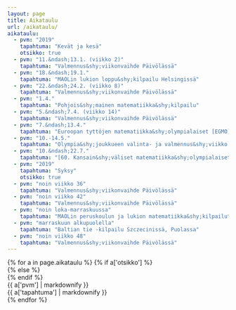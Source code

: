 ```yaml
---
layout: page
title: Aikataulu
url: /aikataulu/
aikataulu:
  - pvm: "2019"
    tapahtuma: "Kevät ja kesä"
    otsikko: true
  - pvm: "11.&ndash;13.1. (viikko 2)"
    tapahtuma: "Valmennus&shy;viikonvaihde Päivölässä"
  - pvm: "18.&ndash;19.1."
    tapahtuma: "MAOLin lukion loppu&shy;kilpailu Helsingissä"
  - pvm: "22.&ndash;24.2. (viikko 8)"
    tapahtuma: "Valmennus&shy;viikonvaihde Päivölässä"
  - pvm: "1.4."
    tapahtuma: "Pohjois&shy;mainen matematiikka&shy;kilpailu"
  - pvm: "5.&ndash;7.4. (viikko 14)"
    tapahtuma: "Valmennus&shy;viikonvaihde Päivölässä"
  - pvm: "7.&ndash;13.4."
    tapahtuma: "Euroopan tyttöjen matematiikka&shy;olympialaiset [EGMO](https://www.egmo.org/egmos/egmo8/) Kiovassa"
  - pvm: "10.-14.5."
    tapahtuma: "Olympia&shy;joukkueen valinta- ja valmennus&shy;viikko Päivölässä"
  - pvm: "10.&ndash;22.7."
    tapahtuma: "[60. Kansain&shy;väliset matematiikka&shy;olympialaiset](https://www.imo2019.uk/) Bathissa, Yhdisty&shy;neessä Kuningas&shy;kunnassa"
  - pvm: "2019"
    tapahtuma: "Syksy"
    otsikko: true
  - pvm: "noin viikko 36"
    tapahtuma: "Valmennus&shy;viikonvaihde Päivölässä"
  - pvm: "noin viikko 42"
    tapahtuma: "Valmennus&shy;viikonvaihde Päivölässä"
  - pvm: "noin loka-marraskuussa"
    tapahtuma: "MAOLin peruskoulun ja lukion matematiikka&shy;kilpailut"
  - pvm: "marraskuun alkupuolella"
    tapahtuma: "Baltian tie -kilpailu Szczecinissä, Puolassa"
  - pvm: "noin viikko 48"
    tapahtuma: "Valmennus&shy;viikonvaihde Päivölässä"
---
```

<div class="list-group">
{% for a in page.aikataulu %}
{% if a['otsikko'] %}<div class="list-group-item-info row">{% else %}<div class="list-group-item row">{% endif %}
<div class="col-sm-3">{{ a['pvm'] | markdownify }}</div>
<div class="col-sm-9">{{ a['tapahtuma'] | markdownify }}</div>
</div>
{% endfor %}
</div>
